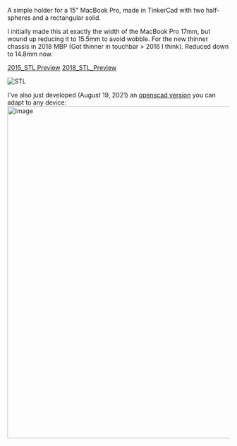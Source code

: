 A simple holder for a 15" MacBook Pro, made in TinkerCad with two half-spheres and a rectangular solid.

I initially made this at exactly the width of the MacBook Pro 17mm, but wound up reducing it to 15.5mm to avoid wobble. For the new thinner chassis in 2018 MBP (Got thinner in touchbar > 2016 I think). Reduced down to 14.8mm now.  

[2015_STL Preview](http://github.com/jduckles/macbookproholder/blob/master/macbookproholder_2015.stl)
[2018_STL_Preview](http://github.com/jduckles/macbookproholder/blob/master/macbookproholder_2018.stl)

![STL](https://jduckles-dropshare.s3-us-west-2.amazonaws.com/Screen-Shot-2015-09-29-22-11-34.png)

I've also just developed (August 19, 2021) an [openscad version](macbookproholder.scad) you can adapt to any device:
<img width="752" alt="image" src="https://user-images.githubusercontent.com/119403/129985743-5c935ac6-527b-4871-b1ec-ea20882f386c.png">



